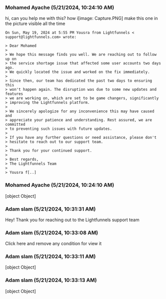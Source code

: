 ### Mohamed Ayache (5/21/2024, 10:24:10 AM)

hi, can you help me with this? how i[image: Capture.PNG]
 make this one in the picture visible all the time

```
On Sun, May 19, 2024 at 5:55 PM Yousra from Lightfunnels < support@lightfunnels.com> wrote:

> Dear Mohamed
>
> We hope this message finds you well. We are reaching out to follow up on
> the service shortage issue that affected some user accounts two days ago.
> We quickly located the issue and worked on the fix immediately.
>
> Since then, our team has dedicated the past two days to ensuring this
> won't happen again. The disruption was due to some new updates and features
> we are working on, which are set to be game changers, significantly
> improving the Lightfunnels platform.
>
> We sincerely apologize for any inconvenience this may have caused and
> appreciate your patience and understanding. Rest assured, we are committed
> to preventing such issues with future updates.
>
> If you have any further questions or need assistance, please don't
> hesitate to reach out to our support team.
>
> Thank you for your continued support.
>
> Best regards,
> The Lightfunnels Team
>
> Yousra f[..]
```

### Mohamed Ayache (5/21/2024, 10:24:10 AM)

[object Object]

### Adam slam (5/21/2024, 10:31:31 AM)

Hey!
Thank you for reaching out to the Lightfunnels support team

### Adam slam (5/21/2024, 10:33:08 AM)

Click here and remove any condition for view it

### Adam slam (5/21/2024, 10:33:11 AM)

[object Object]

### Adam slam (5/21/2024, 10:33:13 AM)

[object Object]
